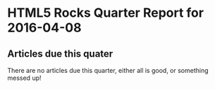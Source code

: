 HTML5 Rocks Quarter Report for 2016-04-08
=========================================

Articles due this quater
------------------------

There are no articles due this quarter, either all is good, or something messed up!


